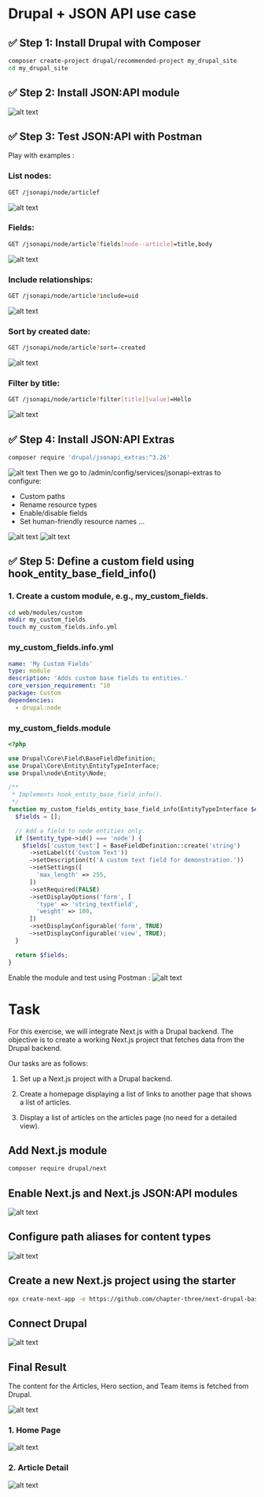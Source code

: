# Drupal + JSON API use case

## ✅ Step 1: Install Drupal with Composer
```bash
composer create-project drupal/recommended-project my_drupal_site
cd my_drupal_site
```

## ✅ Step 2: Install JSON:API module
![alt text](image.png)

## ✅ Step 3: Test JSON:API with Postman
Play with examples :

### List nodes:
```bash
GET /jsonapi/node/articlef
```
![alt text](image-1.png)
### Fields:
```bash
GET /jsonapi/node/article?fields[node--article]=title,body
```
![alt text](image-2.png)

### Include relationships:
```bash
GET /jsonapi/node/article?include=uid
```
![alt text](image-3.png)

### Sort by created date:
```bash
GET /jsonapi/node/article?sort=-created
```
![alt text](image-4.png)

### Filter by title:
```bash
GET /jsonapi/node/article?filter[title][value]=Hello
```
![alt text](image-5.png)

## ✅ Step 4: Install JSON:API Extras
```bash 
composer require 'drupal/jsonapi_extras:^3.26'
```
![alt text](image-6.png)
Then we go to /admin/config/services/jsonapi-extras to configure:

- Custom paths
- Rename resource types
- Enable/disable fields
- Set human-friendly resource names ...

![alt text](image-7.png)
![alt text](image-8.png)

## ✅ Step 5: Define a custom field using hook_entity_base_field_info()
### 1. Create a custom module, e.g., my_custom_fields.
```bash
cd web/modules/custom
mkdir my_custom_fields
touch my_custom_fields.info.yml
```
### my_custom_fields.info.yml

``` yaml
name: 'My Custom Fields'
type: module
description: 'Adds custom base fields to entities.'
core_version_requirement: ^10
package: Custom
dependencies:
  - drupal:node
```

### my_custom_fields.module

```php
<?php

use Drupal\Core\Field\BaseFieldDefinition;
use Drupal\Core\Entity\EntityTypeInterface;
use Drupal\node\Entity\Node;

/**
 * Implements hook_entity_base_field_info().
 */
function my_custom_fields_entity_base_field_info(EntityTypeInterface $entity_type) {
  $fields = [];

  // Add a field to node entities only.
  if ($entity_type->id() === 'node') {
    $fields['custom_text'] = BaseFieldDefinition::create('string')
      ->setLabel(t('Custom Text'))
      ->setDescription(t('A custom text field for demonstration.'))
      ->setSettings([
        'max_length' => 255,
      ])
      ->setRequired(FALSE)
      ->setDisplayOptions('form', [
        'type' => 'string_textfield',
        'weight' => 100,
      ])
      ->setDisplayConfigurable('form', TRUE)
      ->setDisplayConfigurable('view', TRUE);
  }

  return $fields;
}

```
Enable the module and test using Postman : 
![alt text](image-9.png)


# Task
For this exercise, we will integrate Next.js with a Drupal backend. The objective is to create a working Next.js project that fetches data from the Drupal backend.

Our tasks are as follows:

1. Set up a Next.js project with a Drupal backend.

2. Create a homepage displaying a list of links to another page that shows a list of articles.

3. Display a list of articles on the articles page (no need for a detailed view).

## Add Next.js module

```bash 
composer require drupal/next
```
## Enable Next.js and Next.js JSON:API modules

![alt text](image-10.png)

## Configure path aliases for content types
![alt text](image-11.png)

## Create a new Next.js project using the starter
```bash
npx create-next-app -e https://github.com/chapter-three/next-drupal-basic-starter
```
## Connect Drupal
![alt text](image-12.png)

## Final Result
The content for the Articles, Hero section, and Team items is fetched from Drupal.

![alt text](image-15.png)
### 1. Home Page
![alt text](image-14.png)
### 2. Article Detail
![alt text](image-13.png)
